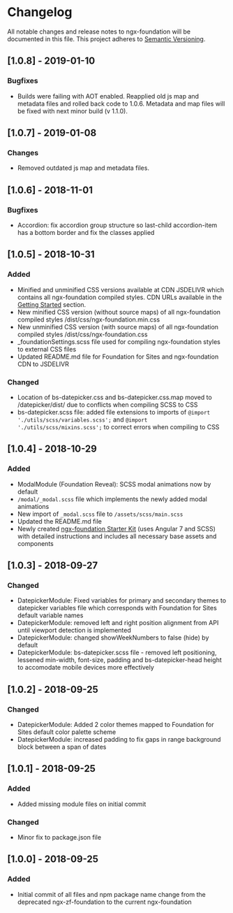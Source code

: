 # Changelog
All notable changes and release notes to ngx-foundation will be documented in this file.
This project adheres to [Semantic Versioning](https://semver.org/spec/v2.0.0.html).

<a name="1.0.8"></a>
## [1.0.8] - 2019-01-10

### Bugfixes 
- Builds were failing with AOT enabled. Reapplied old js map and metadata files and rolled back code to 1.0.6. Metadata and map files will be fixed with next minor build (v 1.1.0).

<a name="1.0.7"></a>
## [1.0.7] - 2019-01-08

### Changes 
- Removed outdated js map and metadata files.

<a name="1.0.6"></a>
## [1.0.6] - 2018-11-01

### Bugfixes 
- Accordion: fix accordion group structure so last-child accordion-item has a bottom border and fix the classes applied

<a name="1.0.5"></a>
## [1.0.5] - 2018-10-31

### Added 
- Minified and unminified CSS versions available at CDN JSDELIVR which contains all ngx-foundation compiled styles. CDN URLs available in the [Getting Started](https://github.com/nthompson777/ngx-foundation#getting-started) section. 
- New minified CSS version (without source maps) of all ngx-foundation compiled styles /dist/css/ngx-foundation.min.css
- New unminified CSS version (with source maps) of all ngx-foundation compiled styles /dist/css/ngx-foundation.css
- _foundationSettings.scss file used for compiling ngx-foundation styles to external CSS files 
- Updated README.md file for Foundation for Sites and ngx-foundation CDN to JSDELIVR

### Changed
- Location of bs-datepicker.css and bs-datepicker.css.map moved to /datepicker/dist/ due to conflicts when compiling SCSS to CSS 
- bs-datepicker.scss file: added file extensions to imports of `@import './utils/scss/variables.scss';` and 
`@import './utils/scss/mixins.scss';` to correct errors when compiling to CSS

<a name="1.0.4"></a>
## [1.0.4] - 2018-10-29

### Added
- ModalModule (Foundation Reveal): SCSS modal animations now by default 
- `/modal/_modal.scss` file which implements the newly added modal animations
- New import of `_modal.scss` file to `/assets/scss/main.scss`
- Updated the README.md file
- Newly created [ngx-foundation Starter Kit](https://github.com/nthompson777/ngx-foundation-starterkit) (uses Angular 7 and SCSS) with detailed instructions and includes all necessary base assets and components  

<a name="1.0.3"></a>
## [1.0.3] - 2018-09-27

### Changed
- DatepickerModule: Fixed variables for primary and secondary themes to datepicker variables file which corresponds with Foundation for Sites default variable names
- DatepickerModule: removed left and right position alignment from API until viewport detection is implemented 
- DatepickerModule: changed showWeekNumbers to false (hide) by default
- DatepickerModule: bs-datepicker.scss file - removed left positioning, lessened min-width, font-size, padding and bs-datepicker-head height to accomodate mobile devices more effectively

<a name="1.0.2"></a>
## [1.0.2] - 2018-09-25

### Changed
- DatepickerModule: Added 2 color themes mapped to Foundation for Sites default color palette scheme
- DatepickerModule: increased padding to fix gaps in range background block between a span of dates

<a name="1.0.1"></a>
## [1.0.1] - 2018-09-25

### Added
- Added missing module files on initial commit

### Changed
- Minor fix to package.json file

<a name="1.0.0"></a>
## [1.0.0] - 2018-09-25

### Added
- Initial commit of all files and npm package name change from the deprecated ngx-zf-foundation to the current ngx-foundation
